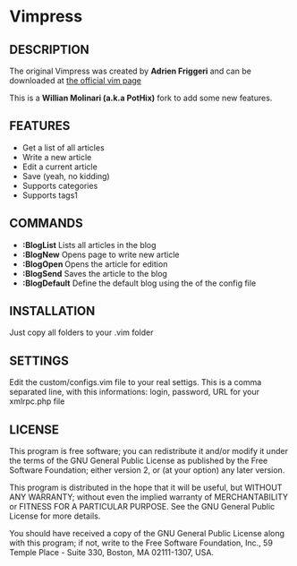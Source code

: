 Vimpress
========

## DESCRIPTION

The original Vimpress was created by **Adrien Friggeri** and can be downloaded at [the official vim page](http://www.vim.org/scripts/script.php?script_id=1953)

This is a **Willian Molinari (a.k.a PotHix)** fork to add some new features.


## FEATURES
* Get a list of all articles
* Write a new article
* Edit a current article
* Save (yeah, no kidding)
* Supports categories
* Supports tags1

## COMMANDS
* **:BlogList** Lists all articles in the blog
* **:BlogNew** Opens page to write new article
* **:BlogOpen <id>** Opens the article <id> for edition
* **:BlogSend** Saves the article to the blog
* **:BlogDefault** Define the default blog using the <index> of the config file

## INSTALLATION

Just copy all folders to your .vim folder

## SETTINGS

Edit the custom/configs.vim file to your real settigs.
This is a comma separated line, with this informations:
login, password, URL for your xmlrpc.php file


## LICENSE

This program is free software; you can redistribute it and/or modify
it under the terms of the GNU General Public License as published by
the Free Software Foundation; either version 2, or (at your option)
any later version.

This program is distributed in the hope that it will be useful,
but WITHOUT ANY WARRANTY; without even the implied warranty of
MERCHANTABILITY or FITNESS FOR A PARTICULAR PURPOSE.  See the
GNU General Public License for more details.

You should have received a copy of the GNU General Public License
along with this program; if not, write to the Free Software Foundation,
Inc., 59 Temple Place - Suite 330, Boston, MA 02111-1307, USA.

